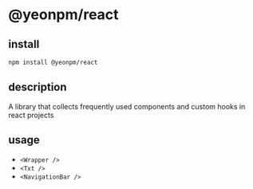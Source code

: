 # @yeonpm/react

## install

```bash
npm install @yeonpm/react
```

## description

A library that collects frequently used components and custom hooks in react projects

## usage

- `<Wrapper />`
- `<Txt />`
- `<NavigationBar />`
